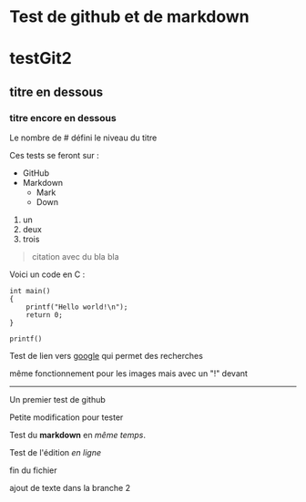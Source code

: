 # Test de github et de markdown

# testGit2

## titre en dessous

### titre encore en dessous

Le nombre de # défini le niveau du titre

Ces tests se feront sur :
* GitHub
* Markdown
    * Mark
    * Down

1. un
2. deux
3. trois

> citation
> avec du bla
> bla

Voici un code en C :

    int main()
    {
        printf("Hello world!\n");
        return 0;
    }

`printf()`

Test de lien vers [google](http://www.google.fr) qui permet des recherches

même fonctionnement pour les images mais avec un "!" devant

--------------------------------------------------------------------

Un premier test de github

Petite modification pour tester

Test du **markdown** en *même temps*.

Test de l'édition *en ligne* 

fin du fichier

ajout de texte dans la branche 2

